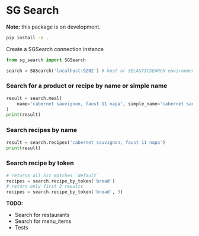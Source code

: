 # SG Search

**Note:** this package is on development.

```.bash
pip install -e .
```

Create a SGSearch connection instance
```.py
from sg_search import SGSearch

search = SGSearch('localhost:9202') # host or $ELASTICSEARCH environment variable support
```

### Search for a product or recipe by name or simple name
```.py
result = search.meal(
    name='cabernet sauvignon, faust 11 napa', simple_name='cabernet sauvignon'
)
print(result)
```

### Search recipes by name
```.py
result = search.recipes('cabernet sauvignon, faust 11 napa')
print(result)
```

### Search recipe by token
```.py
# returns all hit matches `default`
recipes = search.recipe_by_token('bread')
# return only first 3 results
recipes = search.recipe_by_token('bread', 3)
```

**TODO:**
* Search for restaurants
* Search for menu_items
* Tests